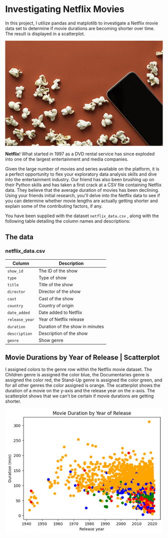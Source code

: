 # Investigating Netflix Movies
In this project, I utilize pandas and matplotlib to investigate a Netflix movie data set to determine if movie durations are becoming shorter over time. The result is displayed in a scatterplot.

![Movie popcorn on red background](redpopcorn.jpg)

**Netflix**! What started in 1997 as a DVD rental service has since exploded into one of the largest entertainment and media companies.

Given the large number of movies and series available on the platform, it is a perfect opportunity to flex your exploratory data analysis skills and dive into the entertainment industry. Our friend has also been brushing up on their Python skills and has taken a first crack at a CSV file containing Netflix data. They believe that the average duration of movies has been declining. Using your friends initial research, you'll delve into the Netflix data to see if you can determine whether movie lengths are actually getting shorter and explain some of the contributing factors, if any.

You have been supplied with the dataset `netflix_data.csv` , along with the following table detailing the column names and descriptions:

## The data
### **netflix_data.csv**
| Column | Description |
|--------|-------------|
| `show_id` | The ID of the show |
| `type` | Type of show |
| `title` | Title of the show |
| `director` | Director of the show |
| `cast` | Cast of the show |
| `country` | Country of origin |
| `date_added` | Date added to Netflix |
| `release_year` | Year of Netflix release |
| `duration` | Duration of the show in minutes |
| `description` | Description of the show |
| `genre` | Show genre |

## Movie Durations by Year of Release | Scatterplot
I assigned colors to the genre row within the Netflix movie dataset. The Children genre is assigned the color blue, the Documentaries genre is assigned the color red, the Stand-Up genre is assigned the color green, and for all other genres the color assigned is orange. The scatterplot shows the duration of a movie on the y-axis and the release year on the x-axis. The scatterplot shows that we can't be certain if movie durations are getting shorter.

![Scatterplot](output.png)
